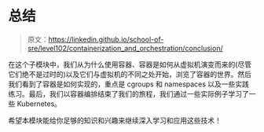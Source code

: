 # 总结

> 原文：<https://linkedin.github.io/school-of-sre/level102/containerization_and_orchestration/conclusion/>

在这个子模块中，我们从为什么使用容器、容器是如何从虚拟机演变而来的(尽管它们绝不是过时的)以及它们与虚拟机的不同之处开始，浏览了容器的世界。然后我们看到了容器是如何实现的，重点是 cgroups 和 namespaces 以及一些实践练习。最后，我们以容器编排结束了我们的旅程，我们通过一些实际例子学习了一些 Kubernetes。

希望本模块能给你足够的知识和兴趣来继续深入学习和应用这些技术！